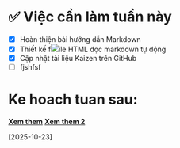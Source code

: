 # ✅ Việc cần làm tuần này
- [x] Hoàn thiện bài hướng dẫn Markdown
- [x] Thiết kế f![](2025-10-23-10-01-15.png)ile HTML đọc markdown tự động
- [x] Cập nhật tài liệu Kaizen trên GitHub 
- [ ] fjshfsf
# Ke hoach tuan sau:
[**Xem them**](ideas.md)
[**Xem them 2**](../projects/hgptsteel/content-ideas.md)

[2025-10-23]